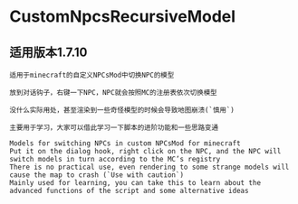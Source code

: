 # CustomNpcsRecursiveModel

适用版本1.7.10
----------

    适用于minecraft的自定义NPCsMod中切换NPC的模型
    
    放到对话钩子，右键一下NPC，NPC就会按照MC的注册表依次切换模型
    
    没什么实际用处，甚至渲染到一些奇怪模型的时候会导致地图崩溃(`慎用`)
    
    主要用于学习，大家可以借此学习一下脚本的进阶功能和一些思路变通

    Models for switching NPCs in custom NPCsMod for minecraft
    Put it on the dialog hook, right click on the NPC, and the NPC will switch models in turn according to the MC’s registry
    There is no practical use, even rendering to some strange models will cause the map to crash (`Use with caution`)
    Mainly used for learning, you can take this to learn about the advanced functions of the script and some alternative ideas
